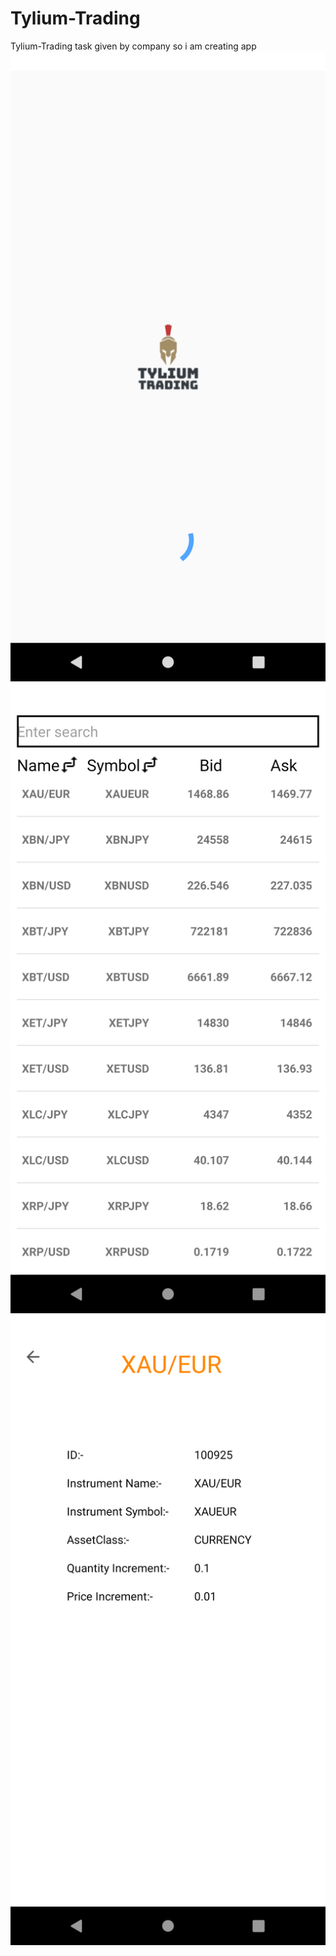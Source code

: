 # Tylium-Trading
Tylium-Trading task given by company so i am creating app
![alt text](https://github.com/vishalkumarsinghvi/Tylium-Trading/blob/master/Screenshot_1585289238.png)
![alt text](https://github.com/vishalkumarsinghvi/Tylium-Trading/blob/master/Screenshot_1585289223.png)
![alt text](https://github.com/vishalkumarsinghvi/Tylium-Trading/blob/master/Screenshot_1585289230.png)

